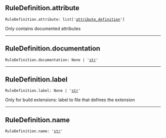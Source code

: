 

## RuleDefinition.attribute

<pre class="language-python"><code><span class="source python"><span class="meta qualified-name python"><span class="meta generic-name python">RuleDefinition</span><span class="punctuation accessor dot python">.</span><span class="meta generic-name python">attribute</span></span><span class="punctuation separator annotation variable python">:</span> <span class="meta item-access python"><span class="meta qualified-name python"><span class="support type python">list</span></span></span><span class="meta item-access python"><span class="punctuation section brackets begin python">[</span></span><span class="meta item-access arguments python"><span class="meta string python"><span class="string quoted single python"><span class="punctuation definition string begin python">&#39;</span></span></span><span class="meta string python"><span class="string quoted single python"><a href="/lib/bazel/query/attribute_definition">attribute_definition</a><span class="punctuation definition string end python">&#39;</span></span></span></span><span class="meta item-access python"><span class="punctuation section brackets end python">]</span></span></span></code></pre>

Only contains documented attributes

***

## RuleDefinition.documentation

<pre class="language-python"><code><span class="source python"><span class="meta qualified-name python"><span class="meta generic-name python">RuleDefinition</span><span class="punctuation accessor dot python">.</span><span class="meta generic-name python">documentation</span></span><span class="punctuation separator annotation variable python">:</span> <span class="constant language python">None</span> <span class="keyword operator arithmetic python">|</span> <span class="meta string python"><span class="string quoted single python"><span class="punctuation definition string begin python">&#39;</span></span></span><span class="meta string python"><span class="string quoted single python"><a href="/lib/str">str</a><span class="punctuation definition string end python">&#39;</span></span></span></span></code></pre>

***

## RuleDefinition.label

<pre class="language-python"><code><span class="source python"><span class="meta qualified-name python"><span class="meta generic-name python">RuleDefinition</span><span class="punctuation accessor dot python">.</span><span class="meta generic-name python">label</span></span><span class="punctuation separator annotation variable python">:</span> <span class="constant language python">None</span> <span class="keyword operator arithmetic python">|</span> <span class="meta string python"><span class="string quoted single python"><span class="punctuation definition string begin python">&#39;</span></span></span><span class="meta string python"><span class="string quoted single python"><a href="/lib/str">str</a><span class="punctuation definition string end python">&#39;</span></span></span></span></code></pre>

Only for build extensions: label to file that defines the extension

***

## RuleDefinition.name

<pre class="language-python"><code><span class="source python"><span class="meta qualified-name python"><span class="meta generic-name python">RuleDefinition</span><span class="punctuation accessor dot python">.</span><span class="meta generic-name python">name</span></span><span class="punctuation separator annotation variable python">:</span> <span class="meta string python"><span class="string quoted single python"><span class="punctuation definition string begin python">&#39;</span></span></span><span class="meta string python"><span class="string quoted single python"><a href="/lib/str">str</a><span class="punctuation definition string end python">&#39;</span></span></span></span></code></pre>

